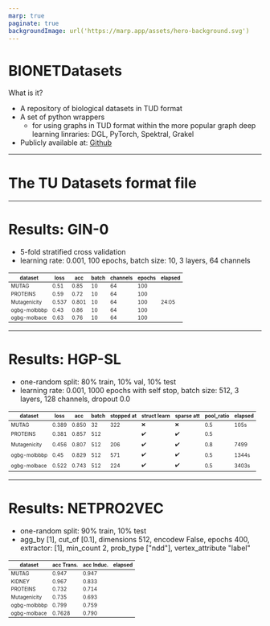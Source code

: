 ```yaml
---
marp: true
paginate: true
backgroundImage: url('https://marp.app/assets/hero-background.svg')
---
```


<style>
td {
  font-size: 10px
}
th {
  font-size: 10px
}
</style>

# BIONETDatasets

What is it?
- A repository of biological datasets in TUD format
- A set of python wrappers 
    + for using graphs in TUD format within the more popular graph deep learning linraries: DGL, PyTorch, Spektral, Grakel
- Publicly available at: [Github](https://github.com/giordamaug/BIONETdatasets)


---
# The TU Datasets format file

---
# Results: GIN-0

-  5-fold stratified cross validation
- learning rate: 0.001, 100 epochs, batch size: 10, 3 layers, 64 channels

|dataset|loss                         |acc   | batch | channels | epochs | elapsed |
|-------|-----------------------------|------|------|------|------|------|
|MUTAG  |0.51                         |0.85  | 10   | 64   | 100  |
|PROTEINS|0.59                        |0.72  | 10   | 64   | 100  |
|Mutagenicity    |   0.537 | 0.801 | 10   | 64   | 100  | 24:05
|ogbg-molbbbp|0.43                    |0.86  | 10   | 64   | 100  |
|ogbg-molbace|0.63                    |0.76  | 10   | 64   | 100  |

---

# Results: HGP-SL

- one-random split: 80% train, 10% val, 10% test
- learning rate: 0.001, 1000 epochs with self stop, batch size: 512, 3 layers, 128 channels, dropout 0.0



|dataset        |loss                    |acc   | batch | stopped at | struct learn | sparse att | pool_ratio | elapsed |
|---------------|------------------------|------|-------|------------|----|---|----|----|
|MUTAG          |0.389                   |0.850 | 32    | 322        | :x:  | :x: | 0.5 | 105s
|PROTEINS       |0.381                   |0.857 | 512   |            | :heavy_check_mark:  |:heavy_check_mark: | 0.5 |
|Mutagenicity       |0.456 | 0.807| 512   |  206     | :heavy_check_mark:  |:heavy_check_mark: | 0.8 | 7499
|ogbg-molbbbp   |0.45 | 0.829  | 512   | 571        |:heavy_check_mark:  |:heavy_check_mark: |0.5 |1344s
|ogbg-molbace   | 0.522                  |0.743 | 512   | 224      | :heavy_check_mark:  |:heavy_check_mark: |0.5 | 3403s

----

# Results: NETPRO2VEC

-  one-random split: 90% train, 10% test
- agg_by [1], cut_of [0.1], dimensions 512, encodew False, 
  epochs 400, extractor: [1], min_count 2, prob_type ["ndd"], 
  vertex_attribute "label"

|dataset| acc Trans.   | acc Induc. | elapsed |
|---|----|----|----|
|MUTAG  | 0.947  | 0.947   |    | 
|KIDNEY  | 0.967  | 0.833   |    | 
|PROTEINS| 0.732 | 0.714 |    | 
|Mutagenicity    | 0.735 | 0.693 |    |
|ogbg-molbbbp| 0.799 | 0.759 |    |
|ogbg-molbace| 0.7628  | 0.790   |    |

